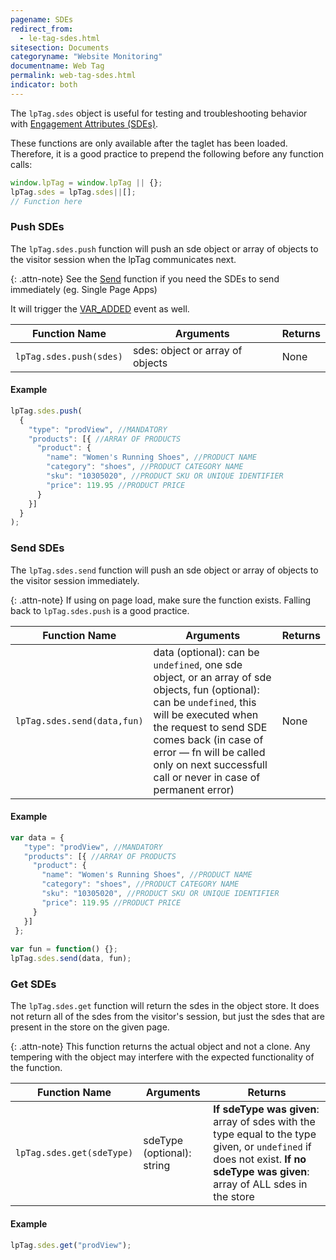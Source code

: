 ```yaml
---
pagename: SDEs
redirect_from:
  - le-tag-sdes.html
sitesection: Documents
categoryname: "Website Monitoring"
documentname: Web Tag
permalink: web-tag-sdes.html
indicator: both
---
```


The `lpTag.sdes` object is useful for testing and troubleshooting behavior with [Engagement Attributes (SDEs)](engagement-attributes-overview.html).

These functions are only available after the taglet has been loaded. Therefore, it is a good practice to prepend the following before any function calls:

```javascript
window.lpTag = window.lpTag || {};
lpTag.sdes = lpTag.sdes||[];
// Function here
```

### Push SDEs

The `lpTag.sdes.push` function will push an sde object or array of objects to the visitor session when the lpTag communicates next.

{: .attn-note}
See the [Send](#send-sdes) function if you need the SDEs to send immediately (eg. Single Page Apps)

It will trigger the [VAR_ADDED](le-tag-events-events.html#var_added) event as well.

| Function Name | Arguments | Returns |
| --- | --- | --- |
| `lpTag.sdes.push(sdes)` | sdes: object or array of objects | None |

#### Example

```javascript
lpTag.sdes.push(
  {
    "type": "prodView", //MANDATORY
    "products": [{ //ARRAY OF PRODUCTS
      "product": {
        "name": "Women's Running Shoes", //PRODUCT NAME
        "category": "shoes", //PRODUCT CATEGORY NAME
        "sku": "10305020", //PRODUCT SKU OR UNIQUE IDENTIFIER
        "price": 119.95 //PRODUCT PRICE
      }
    }]
  }
);
```

### Send SDEs

The `lpTag.sdes.send` function will push an sde object or array of objects to the visitor session immediately.

{: .attn-note}
If using on page load, make sure the function exists. Falling back to `lpTag.sdes.push` is a good practice.

| Function Name | Arguments | Returns |
| --- | --- | --- |
| `lpTag.sdes.send(data,fun)` | data (optional): can be `undefined`, one sde object, or an array of sde objects, fun (optional): can be `undefined`, this will be executed when the request to send SDE comes back (in case of error — fn will be called only on next successfull call or never in case of permanent error) | None |

#### Example

```javascript
var data = {
   "type": "prodView", //MANDATORY
   "products": [{ //ARRAY OF PRODUCTS
     "product": {
       "name": "Women's Running Shoes", //PRODUCT NAME
       "category": "shoes", //PRODUCT CATEGORY NAME
       "sku": "10305020", //PRODUCT SKU OR UNIQUE IDENTIFIER
       "price": 119.95 //PRODUCT PRICE
     }
   }]
 };
 
var fun = function() {};
lpTag.sdes.send(data, fun);
```

### Get SDEs

The `lpTag.sdes.get` function will return the sdes in the object store. It does not return all of the sdes from the visitor's session, but just the sdes that are present in the store on the given page.

{: .attn-note}
This function returns the actual object and not a clone. Any tempering with the object may interfere with the expected functionality of the function.

| Function Name | Arguments | Returns |
| --- | --- | --- |
| `lpTag.sdes.get(sdeType)` | sdeType (optional): string | **If sdeType was given**: array of sdes with the type equal to the type given, or `undefined` if does not exist. **If no sdeType was given**: array of ALL sdes in the store |

#### Example

```javascript
lpTag.sdes.get("prodView");
```

